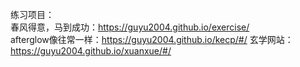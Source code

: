 练习项目：<br>
春风得意，马到成功：https://guyu2004.github.io/exercise/ <br>
afterglow像往常一样：https://guyu2004.github.io/kecp/#/
玄学网站：https://guyu2004.github.io/xuanxue/#/
